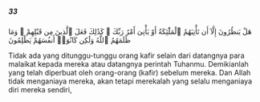 ##### 33

<span class="ayah">هَلْ يَنظُرُونَ إِلَّآ أَن تَأْتِيَهُمُ ٱلْمَلَٰٓئِكَةُ أَوْ يَأْتِىَ أَمْرُ رَبِّكَ ۚ كَذَٰلِكَ فَعَلَ ٱلَّذِينَ مِن قَبْلِهِمْ ۚ وَمَا ظَلَمَهُمُ ٱللَّهُ وَلَٰكِن كَانُوٓا۟ أَنفُسَهُمْ يَظْلِمُونَ</span>

<span class="ayah_translation">Tidak ada yang ditunggu-tunggu orang kafir selain dari datangnya para malaikat kepada mereka atau datangnya perintah Tuhanmu. Demikianlah yang telah diperbuat oleh orang-orang (kafir) sebelum mereka. Dan Allah tidak menganiaya mereka, akan tetapi merekalah yang selalu menganiaya diri mereka sendiri,</span>
